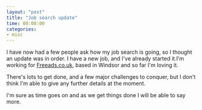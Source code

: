 ```yaml
---
layout: "post"
title: "Job search update"
time: 00:00:00
categories: 
- misc
---
```

I have now had a few people ask how my job search is going, so I thought an update was in order. I have a new job, and I've already started it.I'm working for <a href="http://www.freeads.co.uk/">Freeads.co.uk</a>, based in Windsor and so far I'm loving it.

There's lots to get done, and a few major challenges to conquer, but I don't think I'm able to give any further details at the moment.

I'm sure as time goes on and as we get things done I will be able to say more.